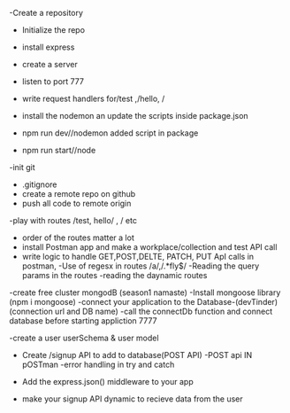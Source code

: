 -Create a repository
- Initialize the repo
- install express
- create a server
- listen to port 777
- write request handlers for/test ,/hello, /
- install the nodemon an update the scripts inside package.json

- npm run dev//nodemon added script in package
- npm run start//node

-init git
- .gitignore
- create a remote repo on github
- push all code to remote origin

-play with routes /test, hello/ , / etc
- order of the routes matter a lot
- install Postman app and make a workplace/collection and test API call
- write logic to handle GET,POST,DELTE, PATCH, PUT ApI calls in postman,
-Use of regesx in routes /a/,/.*fly$/
-Reading the query params in the routes
-reading the daynamic routes


-create free cluster mongodB (season1 namaste)
-Install mongoose library (npm i mongoose)
-connect your application to the Database-(devTinder)(connection url and DB name)
-call the connectDb function and connect database before starting appliction 7777

-create a user userSchema & user model
- Create /signup API to add to database(POST API)
-POST api IN pOSTman
-error handling in try and catch

- Add the express.json() middleware to your app
- make your signup API dynamic to recieve data from the user

